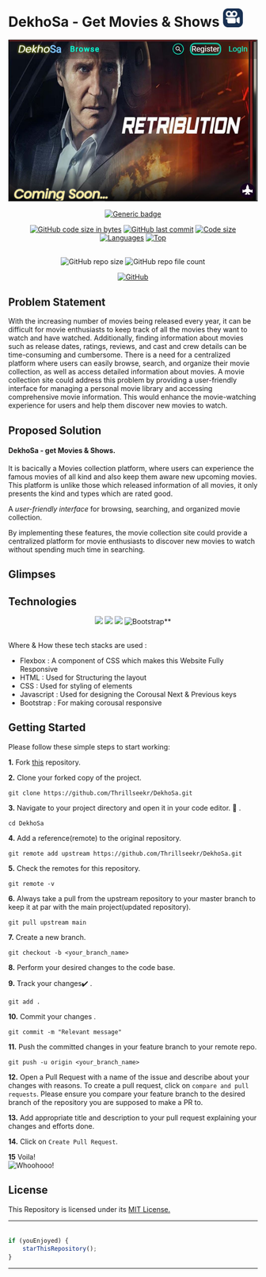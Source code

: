# DekhoSa - Get Movies & Shows <img src="https://github.com/Thrillseekr/DekhoSa/blob/main/Movies/favicon.jpg"  width="40"/>

![Screenshot](https://github.com/Thrillseekr/DekhoSa/blob/main/Movies/Readme1.JPG)

<div align="center">

[![Generic badge](https://img.shields.io/badge/view-demo-blue?style=for-the-badge&label=View%20Demo)](https://thrillseekr.github.io/DekhoSa/)

</div> 

<div align="center">

[![GitHub code size in bytes](https://img.shields.io/github/languages/code-size/Thrillseekr/DekhoSa?logo=github&style=for-the-badge)](https://github.com/Thrillseekr/) 
[![GitHub last commit](https://img.shields.io/github/last-commit/Thrillseekr/DekhoSa?style=for-the-badge&logo=git)](https://github.com/Thrillseekr/) 
[![Code size](https://img.shields.io/github/languages/code-size/Thrillseekr/DekhoSa?style=for-the-badge)](https://github.com/Thrillseekr/DekhoSa)
[![Languages](https://img.shields.io/github/languages/count/Thrillseekr/DekhoSa?style=for-the-badge)](https://github.com/Thrillseekr/DekhoSa)
[![Top](https://img.shields.io/github/languages/top/Thrillseekr/DekhoSa?style=for-the-badge&label=Top%20Languages)](https://github.com/Thrillseekr/DekhoSa)

</div> 

<br>

<div align="center">
    <img alt="GitHub repo size" src="https://img.shields.io/github/repo-size/Thrillseekr/DekhoSa?label=Repo%20Size&logo=github&logoColor=white&style=plastic"/>
   <img alt="GitHub repo file count" src="https://img.shields.io/github/directory-file-count/Thrillseekr/DekhoSa?style=plastic"/>
 
  [![GitHub](https://img.shields.io/github/license/Thrillseekr/DekhoSa?style=plastic)](https://github.com/Thrillseekr/DekhoSa/blob/master/LICENSE)
</div> 

## Problem Statement 

With the increasing number of movies being released every year, it can be difficult for movie enthusiasts to keep track of all the movies they want to watch and have watched. Additionally, finding information about movies such as release dates, ratings, reviews, and cast and crew details can be time-consuming and cumbersome. There is a need for a centralized platform where users can easily browse, search, and organize their movie collection, as well as access detailed information about movies. A movie collection site could address this problem by providing a user-friendly interface for managing a personal movie library and accessing comprehensive movie information. This would enhance the movie-watching experience for users and help them discover new movies to watch.

## Proposed Solution 

#### DekhoSa - get Movies & Shows.
It is bacically a Movies collection platform, where users can experience the famous movies of all kind and also keep them aware new upcoming movies.
This platform is unlike those which released information of all movies, it only presents the kind and types which are rated good.

A *user-friendly interface* for browsing, searching, and organized movie collection.

By implementing these features, the movie collection site could provide a centralized platform for movie enthusiasts to discover new movies to watch without spending much time in searching.

## Glimpses

## Technologies
<div align="center">
   <img src="https://img.shields.io/badge/HTML5-E34F26?style=for-the-badge&logo=html5&logoColor=white" />
   <img src="https://img.shields.io/badge/CSS-239120?&style=for-the-badge&logo=css3&logoColor=white" />
   <img src="https://img.shields.io/badge/JavaScript-F7DF1E?style=for-the-badge&logo=javascript&logoColor=black" />
<img alt="Bootstrap**" src="https://img.shields.io/badge/bootstrap%20-%23563D7C.svg?&style=for-the-badge&logo=bootstrap&logoColor=white"/>
</div>
<br>
   
Where & How these tech stacks are used :

   - Flexbox : A component of CSS which makes this Website Fully Responsive
   - HTML : Used for Structuring the layout
   - CSS : Used for styling of elements
   - Javascript : Used for designing the Corousal Next & Previous keys
   - Bootstrap : For making corousal responsive





## Getting Started
Please follow these simple steps to start working:<br>

**1.**  Fork [this](https://github.com/Thrillseekr/DekhoSa.git) repository.

**2.**  Clone your forked copy of the project.

```
git clone https://github.com/Thrillseekr/DekhoSa.git
```

**3.** Navigate to your project directory and open it in your code editor. :file_folder: .

```
cd DekhoSa
```

**4.** Add a reference(remote) to the original repository.

```
git remote add upstream https://github.com/Thrillseekr/DekhoSa.git
```

**5.** Check the remotes for this repository.
```
git remote -v
```

**6.** Always take a pull from the upstream repository to your master branch to keep it at par with the main project(updated repository).

```
git pull upstream main
```

**7.** Create a new branch.

```
git checkout -b <your_branch_name>
```

**8.** Perform your desired changes to the code base.


**9.** Track your changes:heavy_check_mark: .

```
git add . 
```

**10.** Commit your changes .

```
git commit -m "Relevant message"
```

**11.** Push the committed changes in your feature branch to your remote repo.
```
git push -u origin <your_branch_name>
```

**12.** Open a Pull Request with a name of the issue and describe about your changes with reasons. To create a pull request, click on `compare and pull requests`. Please ensure you compare your feature branch to the desired branch of the repository you are supposed to make a PR to.


**13.** Add appropriate title and description to your pull request explaining your changes and efforts done.


**14.** Click on `Create Pull Request`.


**15** Voila!<br>
![Whoohooo!](https://media3.giphy.com/media/sgswHaZw5yklq/giphy.gif?cid=ecf05e4752791acvsi719im8d4lib8z33uxbga6secdplwq2&rid=giphy.gif)

## License
This Repository is licensed under its [MIT License.](https://github.com/Thrillseekr/DekhoSa/blob/main/LICENSE)


---------

```javascript

if (youEnjoyed) {
    starThisRepository();
}

```

-----------





